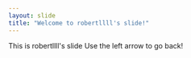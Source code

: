 ```yaml
---
layout: slide
title: "Welcome to robertllll's slide!"
---
```

This is robertllll's slide 
Use the left arrow to go back!
